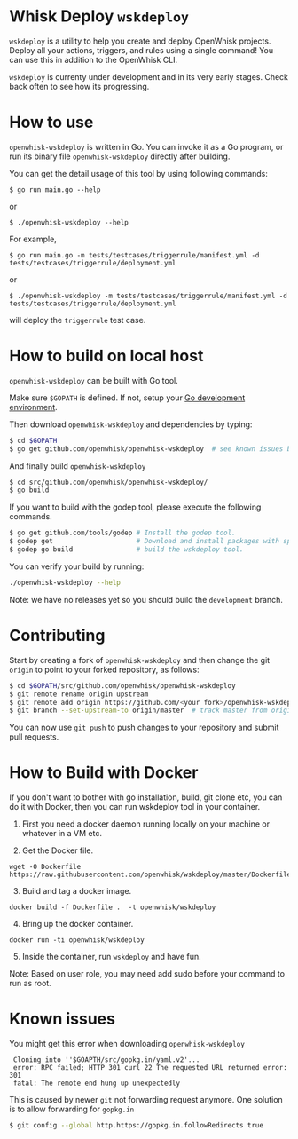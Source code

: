 # Whisk Deploy `wskdeploy`

`wskdeploy` is a utility to help you create and deploy OpenWhisk projects. Deploy all your actions, triggers, and rules using a single command! You can use this in addition to the OpenWhisk CLI.

`wskdeploy` is currenty under development and in its very early stages.  Check back often to see how its progressing.

# How to use
`openwhisk-wskdeploy` is written in Go. You can invoke it as a Go program, or run its binary file `openwhisk-wskdeploy` directly after building.

You can get the detail usage of this tool by using following commands:

```
$ go run main.go --help
```

or

```
$ ./openwhisk-wskdeploy --help
```

For example,

```
$ go run main.go -m tests/testcases/triggerrule/manifest.yml -d tests/testcases/triggerrule/deployment.yml
```

or

```
$ ./openwhisk-wskdeploy -m tests/testcases/triggerrule/manifest.yml -d tests/testcases/triggerrule/deployment.yml
```

will deploy the `triggerrule` test case.

# How to build on local host
`openwhisk-wskdeploy` can be built with Go tool.

Make sure `$GOPATH` is defined. If not, setup your [Go development environment](https://golang.org/doc/code.html).

Then download `openwhisk-wskdeploy` and dependencies by typing:

```sh
$ cd $GOPATH
$ go get github.com/openwhisk/openwhisk-wskdeploy  # see known issues below if you get an error
```

And finally build `openwhisk-wskdeploy`

```sh
$ cd src/github.com/openwhisk/openwhisk-wskdeploy/
$ go build
```

If you want to build with the godep tool, please execute the following commands.

```sh
$ go get github.com/tools/godep # Install the godep tool.
$ godep get                     # Download and install packages with specified dependencies.
$ godep go build                # build the wskdeploy tool.
```

You can verify your build by running:

```sh
./openwhisk-wskdeploy --help
```

Note: we have no releases yet so you should build the `development` branch.

# Contributing

Start by creating a fork of `openwhisk-wskdeploy` and then change the git `origin` to point to
your forked repository, as follows:

```sh
$ cd $GOPATH/src/github.com/openwhisk/openwhisk-wskdeploy
$ git remote rename origin upstream
$ git remote add origin https://github.com/<your fork>/openwhisk-wskdeploy
$ git branch --set-upstream-to origin/master  # track master from origin now
```

You can now use `git push` to push changes to your repository and submit pull requests.

# How to Build with Docker
If you don't want to bother with go installation, build, git clone etc, you can do it with Docker, then
you can run wskdeploy tool in your container.

1. First you need a docker daemon running locally on your machine or whatever in a VM etc.

2. Get the Docker file.
 ```
 wget -O Dockerfile https://raw.githubusercontent.com/openwhisk/wskdeploy/master/Dockerfile
 ```

3. Build and tag a docker image.
```
docker build -f Dockerfile .  -t openwhisk/wskdeploy
```

4. Bring up the docker container.
```
docker run -ti openwhisk/wskdeploy
```
5. Inside the container, run `wskdeploy` and have fun.

Note: Based on user role, you may need add sudo before your command to run as root.

# Known issues

You might get this error when downloading `openwhisk-wskdeploy`

     Cloning into ''$GOAPTH/src/gopkg.in/yaml.v2'...
     error: RPC failed; HTTP 301 curl 22 The requested URL returned error: 301
     fatal: The remote end hung up unexpectedly

This is caused by newer `git` not forwarding request anymore. One solution is to allow forwarding for `gopkg.in`

```sh
$ git config --global http.https://gopkg.in.followRedirects true
```
